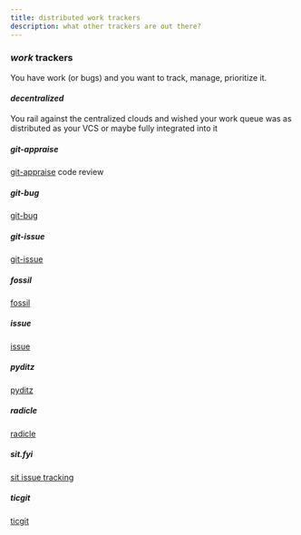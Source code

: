 ```yaml
---
title: distributed work trackers
description: what other trackers are out there?
---
```


### _work_ trackers

You have work (or bugs) and you want to track, manage, prioritize it.

#### _decentralized_

You rail against the centralized clouds
and wished your work queue was as distributed as your VCS
or maybe fully integrated into it

##### git-appraise

[git-appraise](https://github.com/google/git-appraise) code review

##### git-bug

[git-bug](https://github.com/MichaelMure/git-bug)

##### git-issue

[git-issue](https://github.com/dspinellis/git-issue)

##### fossil

[fossil](https://www.fossil-scm.org/home/doc/trunk/www/index.wiki)

##### issue

[issue](https://github.com/marekjm/issue)

##### pyditz

[pyditz](https://pypi.org/project/pyditz/)

##### radicle

[radicle](https://radicle.xyz)

##### sit.fyi

[sit issue tracking](https://github.com/sit-fyi/issue-tracking)

##### ticgit

[ticgit](https://github.com/jeffWelling/ticgit)
